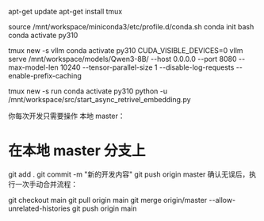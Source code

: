 apt-get update
apt-get install tmux

source /mnt/workspace/miniconda3/etc/profile.d/conda.sh
conda init bash
conda activate py310

tmux new -s vllm
conda activate py310
CUDA_VISIBLE_DEVICES=0 vllm serve /mnt/workspace/models/Qwen3-8B/     --host 0.0.0.0     --port 8080     --max-model-len 10240     --tensor-parallel-size 1     --disable-log-requests    --enable-prefix-caching

tmux new -s run
conda activate py310
python -u /mnt/workspace/src/start_async_retrivel_embedding.py






你每次开发只需要操作 本地 master：

# 在本地 master 分支上
git add .
git commit -m "新的开发内容"
git push origin master
确认无误后，执行一次手动合并流程：



git checkout main
git pull origin main
git merge origin/master --allow-unrelated-histories
git push origin main